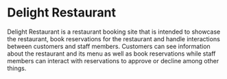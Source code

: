 # **Delight Restaurant**

Delight Restaurant is a restaurant booking site that is intended to showcase the restaurant, book reservations for the restaurant and handle interactions between customers and staff members. Customers can see information about the restaurant and its menu as well as book reservations while staff members can interact with reservations to approve or decline among other things.